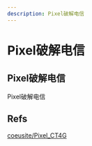```yaml
---
description: Pixel破解电信
---
```


# Pixel破解电信

## Pixel破解电信

Pixel破解电信

## Refs

[coeusite/Pixel\_CT4G](https://gist.github.com/coeusite/86f6318c13c5bc15aef13345f1bb3ed4)

